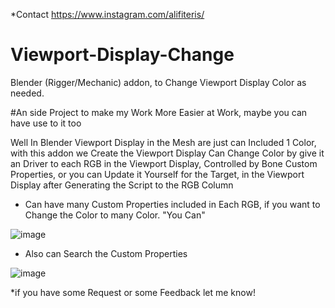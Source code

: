 *Contact
https://www.instagram.com/alifiteris/

# Viewport-Display-Change
Blender (Rigger/Mechanic) addon, to Change Viewport Display Color as needed.

#An side Project to make my Work More Easier at Work, maybe you can have use to it too

Well In Blender Viewport Display in the Mesh are just can Included 1 Color, with this addon we Create the Viewport Display Can Change Color by give it an Driver to each RGB in the Viewport Display, Controlled by Bone Custom Properties, or you can Update it Yourself for the Target, in the Viewport Display after Generating the Script to the RGB Column

- Can have many Custom Properties included in Each RGB, if you want to Change the Color to many Color.
"You Can"

![image](https://github.com/user-attachments/assets/2379fa0e-7801-4d27-8674-e29f71c2d2f5)

- Also can Search the Custom Properties

![image](https://github.com/user-attachments/assets/8916adee-8083-481b-bf73-e7f896c4c3d1)

*if you have some Request or some Feedback let me know!
